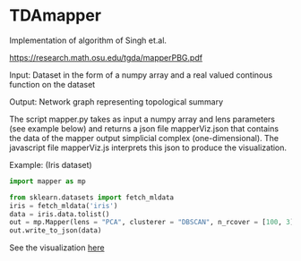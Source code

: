 # TDAmapper

Implementation of algorithm of Singh et.al.

https://research.math.osu.edu/tgda/mapperPBG.pdf

Input: Dataset in the form of a numpy array and a real valued continous function on the dataset

Output: Network graph representing topological summary

The script mapper.py takes as input a numpy array and lens parameters (see example below) and returns a json file mapperViz.json that contains the data of the mapper output simplicial complex (one-dimensional). The javascript file mapperViz.js interprets this json to produce the visualization. 

Example: (Iris dataset)


```python
import mapper as mp

from sklearn.datasets import fetch_mldata
iris = fetch_mldata('iris')
data = iris.data.tolist()
out = mp.Mapper(lens = "PCA", clusterer = "DBSCAN", n_rcover = [100, 3], clusterer_params  = (0.1,5))
out.write_to_json(data)
```

See the visualization [here](https://romiebanerjee.github.io/)


